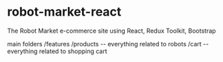 # robot-market-react
The Robot Market e-commerce site using React, Redux Toolkit, Bootstrap

main folders
    /features
        /products -- everything related to robots
        /cart     -- everything related to shopping cart
